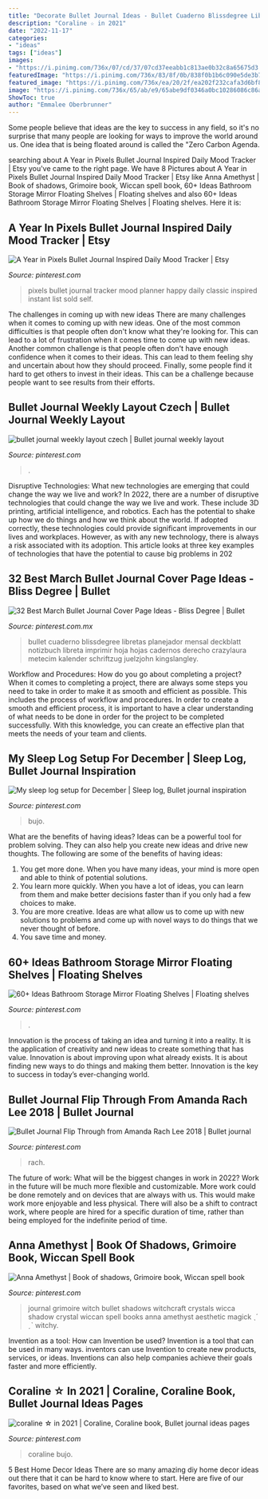 ```yaml
---
title: "Decorate Bullet Journal Ideas - Bullet Cuaderno Blissdegree Libretas Planejador Mensal Deckblatt Notizbuch Libreta Imprimir Hoja Hojas Cadernos Derecho Crazylaura Metecim Kalender Schriftzug Juelzjohn Kingslangley"
description: "Coraline ☆ in 2021"
date: "2022-11-17"
categories:
- "ideas"
tags: ["ideas"]
images:
- "https://i.pinimg.com/736x/07/cd/37/07cd37eeabb1c813ae0b32c8a65675d3.jpg"
featuredImage: "https://i.pinimg.com/736x/83/8f/0b/838f0b1b6c090e5de3b79ab72b210839.jpg"
featured_image: "https://i.pinimg.com/736x/ea/20/2f/ea202f232cafa3d6bf828a850f6ce038.jpg"
image: "https://i.pinimg.com/736x/65/ab/e9/65abe9df0346a0bc10286086c86a1165.jpg"
ShowToc: true
author: "Emmalee Oberbrunner"
---
```



Some people believe that ideas are the key to success in any field, so it's no surprise that many people are looking for ways to improve the world around us. One idea that is being floated around is called the "Zero Carbon Agenda.

	

		
searching about A Year in Pixels Bullet Journal Inspired Daily Mood Tracker | Etsy you've came to the right page. We have 8 Pictures about A Year in Pixels Bullet Journal Inspired Daily Mood Tracker | Etsy like Anna Amethyst | Book of shadows, Grimoire book, Wiccan spell book, 60+ Ideas Bathroom Storage Mirror Floating Shelves | Floating shelves and also 60+ Ideas Bathroom Storage Mirror Floating Shelves | Floating shelves. Here it is:
		
    
## A Year In Pixels Bullet Journal Inspired Daily Mood Tracker | Etsy

<img loading=lazy src="https://i.pinimg.com/736x/9f/3a/d1/9f3ad10da1035c6149e854dcf9d47f27.jpg" onerror="this.onerror=null;this.src='https://tse1.mm.bing.net/th?id=OIP.bnGEpiGwYY2dmPqgPatsEwHaLH&amp;pid=15.1';" alt="A Year in Pixels Bullet Journal Inspired Daily Mood Tracker | Etsy">

_Source: pinterest.com_

>pixels bullet journal tracker mood planner happy daily classic inspired instant list sold self. 

	

The challenges in coming up with new ideas
There are many challenges when it comes to coming up with new ideas. One of the most common difficulties is that people often don't know what they're looking for. This can lead to a lot of frustration when it comes time to come up with new ideas. Another common challenge is that people often don't have enough confidence when it comes to their ideas. This can lead to them feeling shy and uncertain about how they should proceed. Finally, some people find it hard to get others to invest in their ideas. This can be a challenge because people want to see results from their efforts.

    
## Bullet Journal Weekly Layout Czech | Bullet Journal Weekly Layout

<img loading=lazy src="https://i.pinimg.com/736x/67/d9/26/67d92663324965b517a2bdadccc1c28f.jpg" onerror="this.onerror=null;this.src='https://tse3.mm.bing.net/th?id=OIP.EKxVj0BnqqHxZn6t_an7wQHaHa&amp;pid=15.1';" alt="bullet journal weekly layout czech | Bullet journal weekly layout">

_Source: pinterest.com_

>. 

	

Disruptive Technologies: What new technologies are emerging that could change the way we live and work?
In 2022, there are a number of disruptive technologies that could change the way we live and work. These include 3D printing, artificial intelligence, and robotics. Each has the potential to shake up how we do things and how we think about the world. If adopted correctly, these technologies could provide significant improvements in our lives and workplaces. However, as with any new technology, there is always a risk associated with its adoption. This article looks at three key examples of technologies that have the potential to cause big problems in 202
    
## 32 Best March Bullet Journal Cover Page Ideas - Bliss Degree | Bullet

<img loading=lazy src="https://i.pinimg.com/736x/65/ab/e9/65abe9df0346a0bc10286086c86a1165.jpg" onerror="this.onerror=null;this.src='https://tse3.mm.bing.net/th?id=OIP.0VEHkaqLBGxqN_xpLIAgLAHaLH&amp;pid=15.1';" alt="32 Best March Bullet Journal Cover Page Ideas - Bliss Degree | Bullet">

_Source: pinterest.com.mx_

>bullet cuaderno blissdegree libretas planejador mensal deckblatt notizbuch libreta imprimir hoja hojas cadernos derecho crazylaura metecim kalender schriftzug juelzjohn kingslangley. 

	

Workflow and Procedures: How do you go about completing a project?
When it comes to completing a project, there are always some steps you need to take in order to make it as smooth and efficient as possible. This includes the process of workflow and procedures. In order to create a smooth and efficient process, it is important to have a clear understanding of what needs to be done in order for the project to be completed successfully. With this knowledge, you can create an effective plan that meets the needs of your team and clients.

    
## My Sleep Log Setup For December | Sleep Log, Bullet Journal Inspiration

<img loading=lazy src="https://i.pinimg.com/736x/ea/20/2f/ea202f232cafa3d6bf828a850f6ce038.jpg" onerror="this.onerror=null;this.src='https://tse4.mm.bing.net/th?id=OIP.6uIjWJ5Z8VMqiH5yEnERTgHaNK&amp;pid=15.1';" alt="My sleep log setup for December | Sleep log, Bullet journal inspiration">

_Source: pinterest.com_

>bujo. 

	

What are the benefits of having ideas?
Ideas can be a powerful tool for problem solving. They can also help you create new ideas and drive new thoughts. The following are some of the benefits of having ideas: 
1. You get more done. When you have many ideas, your mind is more open and able to think of potential solutions. 
2. You learn more quickly. When you have a lot of ideas, you can learn from them and make better decisions faster than if you only had a few choices to make. 
3. You are more creative. Ideas are what allow us to come up with new solutions to problems and come up with novel ways to do things that we never thought of before. 
4. You save time and money.

    
## 60+ Ideas Bathroom Storage Mirror Floating Shelves | Floating Shelves

<img loading=lazy src="https://i.pinimg.com/736x/07/cd/37/07cd37eeabb1c813ae0b32c8a65675d3.jpg" onerror="this.onerror=null;this.src='https://tse2.mm.bing.net/th?id=OIP.zyBXLBWtqEB7aIRVBroI-QAAAA&amp;pid=15.1';" alt="60+ Ideas Bathroom Storage Mirror Floating Shelves | Floating shelves">

_Source: pinterest.com_

>. 

	

Innovation is the process of taking an idea and turning it into a reality. It is the application of creativity and new ideas to create something that has value. Innovation is about improving upon what already exists. It is about finding new ways to do things and making them better. Innovation is the key to success in today’s ever-changing world.

    
## Bullet Journal Flip Through From Amanda Rach Lee 2018 | Bullet Journal

<img loading=lazy src="https://i.pinimg.com/736x/83/8f/0b/838f0b1b6c090e5de3b79ab72b210839.jpg" onerror="this.onerror=null;this.src='https://tse2.mm.bing.net/th?id=OIP.zpd2H_VzUYXYSwS3_f5jNQHaEK&amp;pid=15.1';" alt="Bullet Journal Flip Through from Amanda Rach Lee 2018 | Bullet journal">

_Source: pinterest.com_

>rach. 

	

The future of work: What will be the biggest changes in work in 2022?
Work in the future will be much more flexible and customizable. More work could be done remotely and on devices that are always with us. This would make work more enjoyable and less physical. There will also be a shift to contract work, where people are hired for a specific duration of time, rather than being employed for the indefinite period of time.

    
## Anna Amethyst | Book Of Shadows, Grimoire Book, Wiccan Spell Book

<img loading=lazy src="https://i.pinimg.com/736x/8b/12/2f/8b122fbe011525ce19ca3542605ed8e9.jpg" onerror="this.onerror=null;this.src='https://tse2.mm.bing.net/th?id=OIP.p95uH-CgK9oav4O95QFnZAHaJ3&amp;pid=15.1';" alt="Anna Amethyst | Book of shadows, Grimoire book, Wiccan spell book">

_Source: pinterest.com_

>journal grimoire witch bullet shadows witchcraft crystals wicca shadow crystal wiccan spell books anna amethyst aesthetic magick ˎˊ ˏˋ witchy. 

	

Invention as a tool: How can Invention be used?
Invention is a tool that can be used in many ways. inventors can use Invention to create new products, services, or ideas. Inventions can also help companies achieve their goals faster and more efficiently.

    
## Coraline ☆ In 2021 | Coraline, Coraline Book, Bullet Journal Ideas Pages

<img loading=lazy src="https://i.pinimg.com/736x/73/4d/d6/734dd64f63d912d7f6340b918ceec22a.jpg" onerror="this.onerror=null;this.src='https://tse4.mm.bing.net/th?id=OIP.4ZNPmQhTnTr9fV60NoUF-wHaJ3&amp;pid=15.1';" alt="coraline ☆ in 2021 | Coraline, Coraline book, Bullet journal ideas pages">

_Source: pinterest.com_

>coraline bujo. 

	

5 Best Home Decor Ideas
There are so many amazing diy home decor ideas out there that it can be hard to know where to start. Here are five of our favorites, based on what we’ve seen and liked best.

